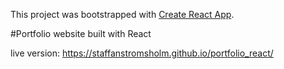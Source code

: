 This project was bootstrapped with [Create React App](https://github.com/facebook/create-react-app).

#Portfolio website built with React

live version: https://staffanstromsholm.github.io/portfolio_react/
